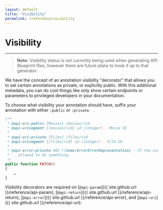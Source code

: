 ```yaml
---
layout: default
title: "Visibility"
permalink: /reference/visibility
---
```


# Visibility
---

> **Note:** Visibility status is not currently being used when generating API Blueprint files, however there are
> future plans to hook it up to that generator.

We have the concept of an annotation visibility "decorator" that allows you to set certain annotations as private, or
explicitly public. With this additional metadata, you can do cool things like only show certain endpoints or parameters
to privileged developers in your documentation.

To choose what visibility your annotation should have, suffix your annotation with either `:public` or `:private`.

```php
/**
 * @api-uri:public {Movies} /movies/+id
 * @api-urisegment {/movies/+id} id (integer) - Movie ID
 *
 * @api-uri:private {Films} /films/+id
 * @api-urisegment {/films/+id} id (integer) - Film ID
 *
 * @api-error:private 403 (\Some\ErrorErrorRepresentation) - If the user isn't
 *    allowed to do something.
 */
public function PATCH()
{
    …
}
```

Visibility decorators are required on [`@api-param`]({{ site.github.url }}/reference/api-param),
[`@api-return`]({{ site.github.url }}/reference/api-return), [`@api-error`]({{ site.github.url }}/reference/api-error),
and [`@api-uri`]({{ site.github.url }}/reference/api-uri).
